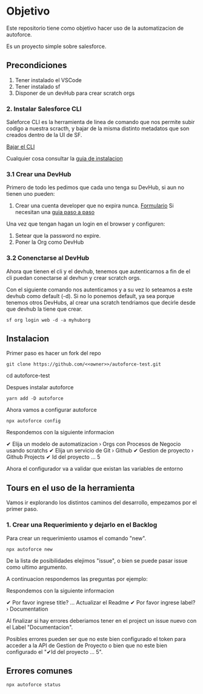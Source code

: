 #  Objetivo

Este repositorio tiene como objetivo hacer uso de la automatizacion de autoforce.

Es un proyecto simple sobre salesforce.

## Precondiciones

1. Tener instalado el VSCode 
2. Tener instalado sf
3. Disponer de un devHub para crear scratch orgs

### 2. Instalar Salesforce CLI

Saleforce CLI es la herramienta de linea de comando que nos permite subir codigo a nuestra scracth, y bajar de la misma distinto metadatos que son creados dentro de la UI de SF.

[Bajar el CLI](https://developer.salesforce.com/tools/salesforcecli?_ga=2.11139901.867475159.1706793275-450459138.1704306154)

Cualquier cosa consultar la [guia de instalacion](https://developer.salesforce.com/docs/atlas.en-us.sfdx_setup.meta/sfdx_setup/sfdx_setup_install_cli.htm)


### 3.1 Crear una DevHub

Primero de todo les pedimos que cada uno tenga su DevHub, si aun no tienen uno pueden:

1. Crear una cuenta developer que no expira nunca. [Formulario](https://developer.salesforce.com/signup)
   Si necesitan una [guia paso a paso](https://www.apexhours.com/how-to-create-a-free-salesforce-developer-account/#:~:text=Go%20to%20the%20Salesforce%20Developer,Then%20Choose%20a%20unique%20username.)

Una vez que tengan hagan un login en el browser y configuren:

1. Setear que la password no expire.
2. Poner la Org como DevHub


### 3.2 Conenctarse al DevHub

Ahora que tienen el cli y el devhub, tenemos que autenticarnos a fin de el cli puedan conectarse al devhun y crear scratch orgs. 

Con el siguiente comando nos autenticamos y a su vez lo seteamos a este devhub como default (-d). Si no lo ponemos default, ya sea porque tenemos otros DevHubs, al crear una scratch tendriamos que decirle desde que devhub la tiene que crear.

```
sf org login web -d -a myhuborg
```

## Instalacion

Primer paso es hacer un fork del repo


```
git clone https://github.com/<<owner>>/autoforce-test.git
```

cd autoforce-test


Despues instalar autoforce

```
yarn add -D autoforce
```

Ahora vamos a configurar autoforce

```
npx autoforce config
```

Respondemos con la siguiente informacion

✔ Elija un modelo de automatizacion › Orgs con Procesos de Negocio usando scratchs
✔ Elija un servicio de Git › Github
✔ Gestion de proyecto › Github Projects
✔ Id del proyecto … 5


Ahora el configurador va a validar que existan las variables de entorno


## Tours en el uso de la herramienta

Vamos ir explorando los distintos caminos del desarrollo, empezamos por el primer paso.


### 1. Crear una Requerimiento y dejarlo en el Backlog

Para crear un requerimiento usamos el comando "new". 

```
npx autoforce new 
```

De la lista de posibilidades elejimos "issue", o bien se puede pasar issue como ultimo argumento.

A continuacion respondemos las preguntas por ejemplo:

Respondemos con la siguiente informacion

✔ Por favor ingrese title? … Actualizar el Readme
✔ Por favor ingrese label? › Documentation


Al finalizar si hay errores deberiamos tener en el project un issue nuevo con el Label "Documentacion".

Posibles errores pueden ser que no este bien configurado el token para acceder a la API de Gestion de Proyecto o bien que no este bien configurado el "✔Id del proyecto … 5".




## Errores comunes


```
npx autoforce status
```


